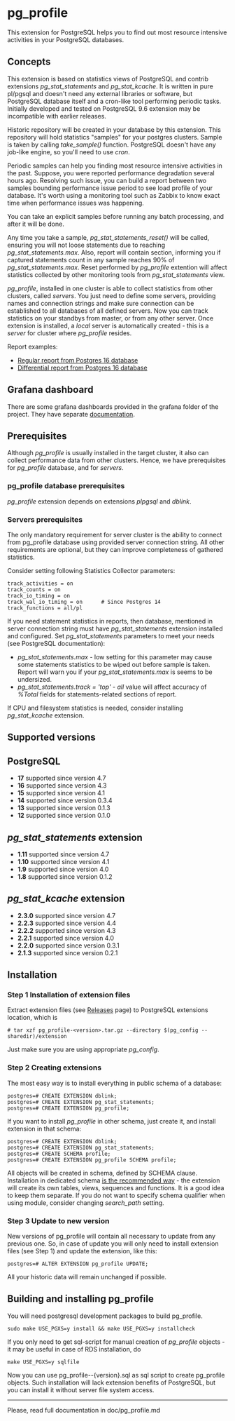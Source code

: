 # pg_profile
This extension for PostgreSQL helps you to find out most resource intensive activities in your PostgreSQL databases.
## Concepts
This extension is based on statistics views of PostgreSQL and contrib extensions *pg_stat_statements* and *pg_stat_kcache*. It is written in pure pl/pgsql and doesn't need any external libraries or software, but PostgreSQL database itself and a cron-like tool performing periodic tasks. Initially developed and tested on PostgreSQL 9.6 extension may be incompatible with earlier releases.

Historic repository will be created in your database by this extension. This repository will hold statistics "samples" for your postgres clusters. Sample is taken by calling _take_sample()_ function. PostgreSQL doesn't have any job-like engine, so you'll need to use *cron*.

Periodic samples can help you finding most resource intensive activities in the past. Suppose, you were reported performance degradation several hours ago. Resolving such issue, you can build a report between two samples bounding performance issue period to see load profile of your database. It's worth using a monitoring tool such as Zabbix to know exact time when performance issues was happening.

You can take an explicit samples before running any batch processing, and after it will be done.

Any time you take a sample, _pg_stat_statements_reset()_ will be called, ensuring you will not loose statements due to reaching *pg_stat_statements.max*. Also, report will contain section, informing you if captured statements count in any sample reaches 90% of _pg_stat_statements.max_. Reset performed by _pg_profile_ extention will affect statistics collected by other monitoring tools from _pg_stat_statements_ view.

*pg_profile*, installed in one cluster is able to collect statistics from other clusters, called *servers*. You just need to define some servers, providing names and connection strings and make sure connection can be established to all databases of all defined servers. Now you can track statistics on your standbys from master, or from any other server. Once extension is installed, a *local* server is automatically created - this is a *server* for cluster where *pg_profile* resides.

Report examples:
* [Regular report from Postgres 16 database](https://zubkov-andrei.github.io/pg_profile/report_examples/pg16.html)
* [Differential report from Postgres 16 database](https://zubkov-andrei.github.io/pg_profile/report_examples/pg16_diff.html)

## Grafana dashboard ##
There are some grafana dashboards provided in the grafana folder of the project. They have separate [documentation](grafana/README.md).

## Prerequisites

Although *pg_profile* is usually installed in the target cluster, it also can collect performance data from other clusters. Hence, we have prerequisites for *pg_profile* database, and for *servers*.

### pg_profile database prerequisites

_pg_profile_ extension depends on extensions _plpgsql_ and _dblink_.

### Servers prerequisites

The only mandatory requirement for server cluster is the ability to connect from pg_profile database using provided server connection string. All other requirements are optional, but they can improve completeness of gathered statistics.

Consider setting following Statistics Collector parameters:

```
track_activities = on
track_counts = on
track_io_timing = on
track_wal_io_timing = on      # Since Postgres 14
track_functions = all/pl
```

If you need statement statistics in reports, then database, mentioned in server connection string must have _pg_stat_statements_ extension installed and configured. Set *pg_stat_statements* parameters to meet your needs (see PostgreSQL documentation):

* _pg_stat_statements.max_ - low setting for this parameter may cause some statements statistics to be wiped out before sample is taken. Report will warn you if your _pg_stat_statements.max_ is seems to be undersized.
* _pg_stat_statements.track = 'top'_ - _all_ value will affect accuracy of _%Total_ fields for statements-related sections of report.

If CPU and filesystem statistics is needed, consider installing *pg_stat_kcache* extension.

## Supported versions
## PostgreSQL
* **17** supported since version 4.7
* **16** supported since version 4.3
* **15** supported since version 4.1
* **14** supported since version 0.3.4
* **13** supported since version 0.1.3
* **12** supported since version 0.1.0
## _pg_stat_statements_ extension
* **1.11** supported since version 4.7
* **1.10** supported since version 4.1
* **1.9** supported since version 4.0
* **1.8** supported since version 0.1.2
## _pg_stat_kcache_ extension
* **2.3.0** supported since version 4.7
* **2.2.3** supported since version 4.4
* **2.2.2** supported since version 4.3
* **2.2.1** supported since version 4.0
* **2.2.0** supported since version 0.3.1
* **2.1.3** supported since version 0.2.1


## Installation

### Step 1 Installation of extension files

Extract extension files (see [Releases](https://github.com/zubkov-andrei/pg_profile/releases) page) to PostgreSQL extensions location, which is

```
# tar xzf pg_profile-<version>.tar.gz --directory $(pg_config --sharedir)/extension
```

Just make sure you are using appropriate *pg_config*.

### Step 2 Creating extensions

The most easy way is to install everything in public schema of a database:

```
postgres=# CREATE EXTENSION dblink;
postgres=# CREATE EXTENSION pg_stat_statements;
postgres=# CREATE EXTENSION pg_profile;
```

If you want to install *pg_profile* in other schema, just create it, and install extension in that schema:

```
postgres=# CREATE EXTENSION dblink;
postgres=# CREATE EXTENSION pg_stat_statements;
postgres=# CREATE SCHEMA profile;
postgres=# CREATE EXTENSION pg_profile SCHEMA profile;
```

All objects will be created in schema, defined by SCHEMA clause. Installation in dedicated schema <u>is the recommended way</u> - the extension will create its own tables, views, sequences and functions. It is a good idea to keep them separate. If you do not want to specify schema qualifier when using module, consider changing _search_path_ setting.

### Step 3 Update to new version

New versions of pg_profile will contain all necessary to update from any previous one. So, in case of update you will only need to install extension files (see Step 1) and update the extension, like this:

```
postgres=# ALTER EXTENSION pg_profile UPDATE;
```

All your historic data will remain unchanged if possible.

## Building and installing pg_profile

You will need postgresql development packages to build pg_profile.

```
sudo make USE_PGXS=y install && make USE_PGXS=y installcheck
```

If you only need to get sql-script for manual creation of *pg_profile* objects - it may be useful in case of RDS installation, do

```
make USE_PGXS=y sqlfile
```

Now you can use pg_profile--{version}.sql as sql script to create pg_profile objects. Such installation will lack extension benefits of PostgreSQL, but you can install it without server file system access.

------

Please, read full documentation in doc/pg_profile.md
